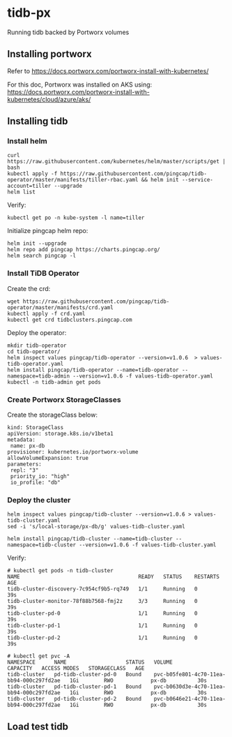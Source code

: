# tidb-px
Running tidb backed by Portworx volumes

## Installing portworx
Refer to https://docs.portworx.com/portworx-install-with-kubernetes/

For this doc, Portworx was installed on AKS using: https://docs.portworx.com/portworx-install-with-kubernetes/cloud/azure/aks/


## Installing tidb

### Install helm
```
curl https://raw.githubusercontent.com/kubernetes/helm/master/scripts/get | bash
kubectl apply -f https://raw.githubusercontent.com/pingcap/tidb-operator/master/manifests/tiller-rbac.yaml && helm init --service-account=tiller --upgrade
helm list
```

Verify:
```
kubectl get po -n kube-system -l name=tiller
```

Initialize pingcap helm repo:
```
helm init --upgrade
helm repo add pingcap https://charts.pingcap.org/
helm search pingcap -l
```


### Install TiDB Operator
Create the crd:
```
wget https://raw.githubusercontent.com/pingcap/tidb-operator/master/manifests/crd.yaml
kubectl apply -f crd.yaml
kubectl get crd tidbclusters.pingcap.com
```

Deploy the operator:
```
mkdir tidb-operator
cd tidb-operator/
helm inspect values pingcap/tidb-operator --version=v1.0.6  > values-tidb-operator.yaml
helm install pingcap/tidb-operator --name=tidb-operator --namespace=tidb-admin --version=v1.0.6 -f values-tidb-operator.yaml
kubectl -n tidb-admin get pods
```


### Create Portworx StorageClasses
Create the storageClass below:
```
kind: StorageClass
apiVersion: storage.k8s.io/v1beta1
metadata:
 name: px-db
provisioner: kubernetes.io/portworx-volume
allowVolumeExpansion: true
parameters:
 repl: "3"
 priority_io: "high"
 io_profile: "db"
```

### Deploy the cluster
```
helm inspect values pingcap/tidb-cluster --version=v1.0.6 > values-tidb-cluster.yaml
sed -i 's/local-storage/px-db/g' values-tidb-cluster.yaml

helm install pingcap/tidb-cluster --name=tidb-cluster --namespace=tidb-cluster --version=v1.0.6 -f values-tidb-cluster.yaml
```

Verify:
```
# kubectl get pods -n tidb-cluster
NAME                                      READY   STATUS    RESTARTS   AGE
tidb-cluster-discovery-7c954cf9b5-rq749   1/1     Running   0          39s
tidb-cluster-monitor-78f88b7568-fmj2z     3/3     Running   0          39s
tidb-cluster-pd-0                         1/1     Running   0          39s
tidb-cluster-pd-1                         1/1     Running   0          39s
tidb-cluster-pd-2                         1/1     Running   0          39s

# kubectl get pvc -A
NAMESPACE      NAME                   STATUS   VOLUME                                     CAPACITY   ACCESS MODES   STORAGECLASS   AGE
tidb-cluster   pd-tidb-cluster-pd-0   Bound    pvc-b05fe801-4c70-11ea-bb94-000c297fd2ae   1Gi        RWO            px-db          30s
tidb-cluster   pd-tidb-cluster-pd-1   Bound    pvc-b0630d3e-4c70-11ea-bb94-000c297fd2ae   1Gi        RWO            px-db          30s
tidb-cluster   pd-tidb-cluster-pd-2   Bound    pvc-b0646e21-4c70-11ea-bb94-000c297fd2ae   1Gi        RWO            px-db          30s
```

## Load test tidb




